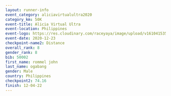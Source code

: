 ```yaml
--- 
layout: runner-info 
event_category: aliciavirtualultra2020 
category_km: 50K 
event-title: Alicia Virtual Ultra 
event-location: Philippines 
event-logo: https://res.cloudinary.com/raceyaya/image/upload/v1610415351/logo/2021/Alicia_Ultra_Logo_transparent_f8rwad.png 
event-date: 2020-12-23 
checkpoint-name2: Distance 
overall_rank: 8
gender_rank: 8
bib: 50002
first_name: rommel john
last_name: ogabang
gender: Male
country: Philippines
checkpoint2: 74.16
finish: 12-04-22
--- 
```

